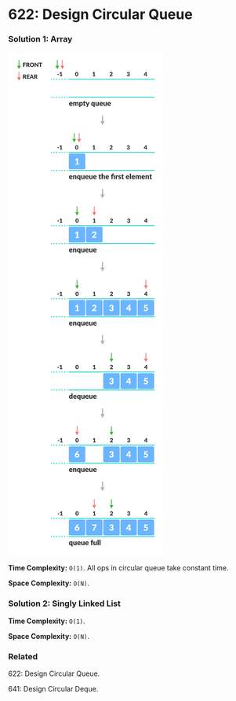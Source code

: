 # 622: Design Circular Queue

### Solution 1: Array
![LC622](LC622.png)

**Time Complexity:** `O(1)`. All ops in circular queue take constant time.

**Space Complexity:** `O(N)`.

### Solution 2: Singly Linked List
**Time Complexity:** `O(1)`.

**Space Complexity:** `O(N)`.

### Related
622: Design Circular Queue.

641: Design Circular Deque.
